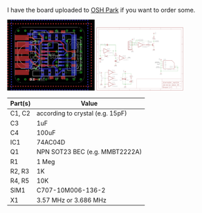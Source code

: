 I have the board uploaded to [OSH Park](https://oshpark.com/shared_projects/abhypSsD) if you want to order some.

<img src="./img/brd.png" alt="Board" width="40%"/>
<img src="./img/sch.png" alt="Schematic" width="40%"/>

|Part(s) |Value |
|---|---|
| C1, C2 | according to crystal (e.g. 15pF) |
| C3 | 1uF |
| C4 | 100uF |
| IC1 | 74AC04D |
| Q1 | NPN SOT23 BEC (e.g. MMBT2222A) |
| R1 | 1 Meg |
| R2, R3 | 1K |
| R4, R5 | 10K |
| SIM1| C707-10M006-136-2 |
| X1 | 3.57 MHz or 3.686 MHz|
